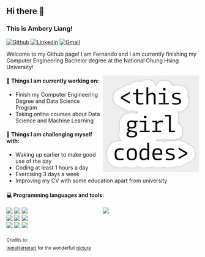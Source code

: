 ## Hi there 👋

<!--
**amberyliang/amberyliang** is a ✨ _special_ ✨ repository because its `README.md` (this file) appears on your GitHub profile.

Here are some ideas to get you started:

- 🔭 I’m currently working on ...
- 🌱 I’m currently learning ...
- 👯 I’m looking to collaborate on ...
- 🤔 I’m looking for help with ...
- 💬 Ask me about ...
- 📫 How to reach me: ...
- 😄 Pronouns: ...
- ⚡ Fun fact: ...
-->


### This is Ambery Liang!
 
[![Github](https://img.shields.io/badge/-Github-000?style=flat&logo=Github&logoColor=white)](https://github.com/amberyliang)
[![Linkedin](https://img.shields.io/badge/-LinkedIn-blue?style=flat&logo=Linkedin&logoColor=white)](https://www.linkedin.com/in/ambery-liang-749368227/)
[![Gmail](https://img.shields.io/badge/-Gmail-c14438?style=flat&logo=Gmail&logoColor=white)](mailto:angelliang112@gmail.com)
 
Welcome to my Github page! I am Fernando and I am currently finishing my Computer Engineering Bachelor degree at the National Chung Hsing University!  
 
<img align="right" alt="img" src="https://github.com/amberyliang/amberyliang/blob/main/S__17793167.jpg" width="50%" height="auto" />
 
 
#### 🌱 Things I am currently working on: 
- Finish my Computer Engineering  Degree and Data Science Program  
- Taking online courses about Data Science and Machine Learning 
<!-- - Business practices on [bi4 Group Spain](https://github.com/bi4group) 🚀 *coming soon* -->
 
#### :muscle: Things I am challenging myself with:
- Waking up earlier to make good use of the day
- Coding at least 1 hours a day
- Exercising 3 days a week
- Improving my CV with some education apart from university
 
#### :computer: Programming languages and tools: 
<p>
	<img width="50%" align="right" src="https://github-readme-stats.vercel.app/api?username=amberyliang&show_icons=true&hide_border=true" />
 
<code><img width="10%" src="https://www.vectorlogo.zone/logos/java/java-ar21.svg"></code>
<code><img width="10%" src="https://www.vectorlogo.zone/logos/python/python-ar21.svg"></code>
<code><img width="8%" src="https://www.vectorlogo.zone/logos/r-project/r-project-icon.svg"></code>
<br />
<code><img width="10%" src="https://www.vectorlogo.zone/logos/pocoo_flask/pocoo_flask-ar21.svg"></code>
<code><img width="10%" src="https://www.vectorlogo.zone/logos/mysql/mysql-ar21.svg"></code>
<code><img width="10%" src="https://www.vectorlogo.zone/logos/mongodb/mongodb-ar21.svg"></code>
<br />
<code><img width="10%" src="https://www.vectorlogo.zone/logos/apache_spark/apache_spark-ar21.svg"></code>
<code><img width="10%" src="https://www.vectorlogo.zone/logos/apache_hadoop/apache_hadoop-ar21.svg"></code>
<code><img width="10%" src="https://www.vectorlogo.zone/logos/git-scm/git-scm-ar21.svg"></code>
</p>
 
<sub>Credits to: <br/>[IreneHerrerart](https://www.artstation.com/ireneherrera) for the wonderfull [picture](https://github.com/FernandoRoldan93/FernandoRoldan93/blob/master/cover_image.jpg)</sub>

